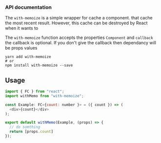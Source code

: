 

### API documentation
The `with-memoize` is a simple wrapper for cache a component. 
that cache the most recent result. However, this cache can be destroyed by React when it wants to

The `with-memoize` function accepts the properties `Component` and `callback` the callback is optional. If you don't give the callback then dependancy will be props values

```
yarn add with-memoize
# or
npm install with-memoize --save
```


## Usage

```js
import { FC } from "react"; 
import withMemo from "with-memoize";

const Example: FC<{count: number }> = ({ count }) => (
  <div>{count}</div>
);

export default withMemo(Example, (props) => {
  // do somthing
  return [props.count]
});

```


